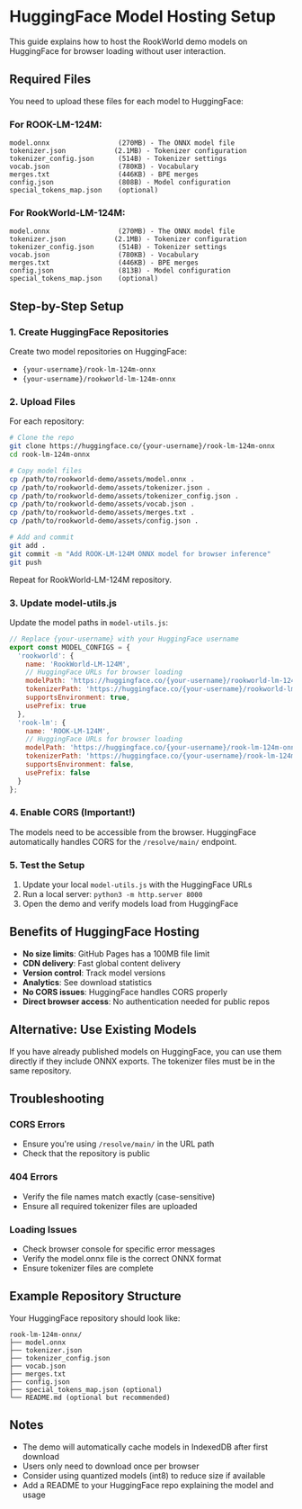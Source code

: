 # HuggingFace Model Hosting Setup

This guide explains how to host the RookWorld demo models on HuggingFace for browser loading without user interaction.

## Required Files

You need to upload these files for each model to HuggingFace:

### For ROOK-LM-124M:
```
model.onnx                 (270MB) - The ONNX model file
tokenizer.json            (2.1MB) - Tokenizer configuration
tokenizer_config.json      (514B) - Tokenizer settings
vocab.json                 (780KB) - Vocabulary
merges.txt                 (446KB) - BPE merges
config.json                (808B) - Model configuration
special_tokens_map.json    (optional)
```

### For RookWorld-LM-124M:
```
model.onnx                 (270MB) - The ONNX model file
tokenizer.json            (2.1MB) - Tokenizer configuration
tokenizer_config.json      (514B) - Tokenizer settings
vocab.json                 (780KB) - Vocabulary
merges.txt                 (446KB) - BPE merges
config.json                (813B) - Model configuration
special_tokens_map.json    (optional)
```

## Step-by-Step Setup

### 1. Create HuggingFace Repositories

Create two model repositories on HuggingFace:
- `{your-username}/rook-lm-124m-onnx`
- `{your-username}/rookworld-lm-124m-onnx`

### 2. Upload Files

For each repository:

```bash
# Clone the repo
git clone https://huggingface.co/{your-username}/rook-lm-124m-onnx
cd rook-lm-124m-onnx

# Copy model files
cp /path/to/rookworld-demo/assets/model.onnx .
cp /path/to/rookworld-demo/assets/tokenizer.json .
cp /path/to/rookworld-demo/assets/tokenizer_config.json .
cp /path/to/rookworld-demo/assets/vocab.json .
cp /path/to/rookworld-demo/assets/merges.txt .
cp /path/to/rookworld-demo/assets/config.json .

# Add and commit
git add .
git commit -m "Add ROOK-LM-124M ONNX model for browser inference"
git push
```

Repeat for RookWorld-LM-124M repository.

### 3. Update model-utils.js

Update the model paths in `model-utils.js`:

```javascript
// Replace {your-username} with your HuggingFace username
export const MODEL_CONFIGS = {
  'rookworld': {
    name: 'RookWorld-LM-124M',
    // HuggingFace URLs for browser loading
    modelPath: 'https://huggingface.co/{your-username}/rookworld-lm-124m-onnx/resolve/main/model.onnx',
    tokenizerPath: 'https://huggingface.co/{your-username}/rookworld-lm-124m-onnx/resolve/main/',
    supportsEnvironment: true,
    usePrefix: true
  },
  'rook-lm': {
    name: 'ROOK-LM-124M',
    // HuggingFace URLs for browser loading
    modelPath: 'https://huggingface.co/{your-username}/rook-lm-124m-onnx/resolve/main/model.onnx',
    tokenizerPath: 'https://huggingface.co/{your-username}/rook-lm-124m-onnx/resolve/main/',
    supportsEnvironment: false,
    usePrefix: false
  }
};
```

### 4. Enable CORS (Important!)

The models need to be accessible from the browser. HuggingFace automatically handles CORS for the `/resolve/main/` endpoint.

### 5. Test the Setup

1. Update your local `model-utils.js` with the HuggingFace URLs
2. Run a local server: `python3 -m http.server 8000`
3. Open the demo and verify models load from HuggingFace

## Benefits of HuggingFace Hosting

- **No size limits**: GitHub Pages has a 100MB file limit
- **CDN delivery**: Fast global content delivery
- **Version control**: Track model versions
- **Analytics**: See download statistics
- **No CORS issues**: HuggingFace handles CORS properly
- **Direct browser access**: No authentication needed for public repos

## Alternative: Use Existing Models

If you have already published models on HuggingFace, you can use them directly if they include ONNX exports. The tokenizer files must be in the same repository.

## Troubleshooting

### CORS Errors
- Ensure you're using `/resolve/main/` in the URL path
- Check that the repository is public

### 404 Errors
- Verify the file names match exactly (case-sensitive)
- Ensure all required tokenizer files are uploaded

### Loading Issues
- Check browser console for specific error messages
- Verify the model.onnx file is the correct ONNX format
- Ensure tokenizer files are complete

## Example Repository Structure

Your HuggingFace repository should look like:
```
rook-lm-124m-onnx/
├── model.onnx
├── tokenizer.json
├── tokenizer_config.json
├── vocab.json
├── merges.txt
├── config.json
├── special_tokens_map.json (optional)
└── README.md (optional but recommended)
```

## Notes

- The demo will automatically cache models in IndexedDB after first download
- Users only need to download once per browser
- Consider using quantized models (int8) to reduce size if available
- Add a README to your HuggingFace repo explaining the model and usage